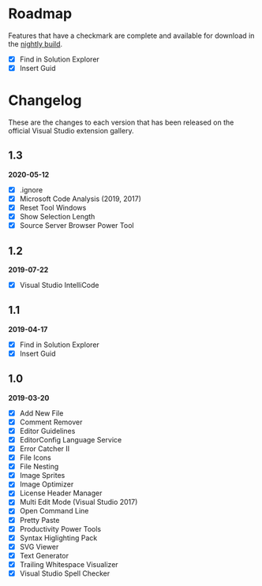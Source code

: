 ﻿# Roadmap

Features that have a checkmark are complete and available for
download in the
[nightly build](http://vsixgallery.com/extension/B485A30F-B8A4-4508-B2B3-D96D529171DD/).

- [x] Find in Solution Explorer
- [x] Insert Guid

# Changelog
These are the changes to each version that has been released
on the official Visual Studio extension gallery.

## 1.3
**2020-05-12**
- [x] .ignore
- [x] Microsoft Code Analysis (2019, 2017)
- [x] Reset Tool Windows
- [x] Show Selection Length
- [x] Source Server Browser Power Tool

## 1.2
**2019-07-22**
- [x] Visual Studio IntelliCode

## 1.1
**2019-04-17**
- [x] Find in Solution Explorer
- [x] Insert Guid

## 1.0
**2019-03-20**
- [x] Add New File
- [x] Comment Remover
- [x] Editor Guidelines
- [x] EditorConfig Language Service
- [x] Error Catcher II
- [x] File Icons
- [x] File Nesting
- [x] Image Sprites
- [x] Image Optimizer
- [x] License Header Manager
- [x] Multi Edit Mode (Visual Studio 2017)
- [x] Open Command Line
- [x] Pretty Paste
- [x] Productivity Power Tools
- [x] Syntax Higlighting Pack
- [x] SVG Viewer
- [x] Text Generator
- [x] Trailing Whitespace Visualizer
- [x] Visual Studio Spell Checker
